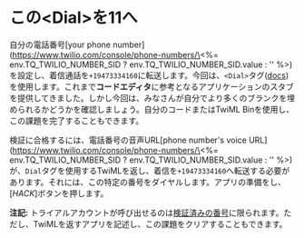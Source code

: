 # この\<Dial>を11へ

自分の電話番号\[your phone number\](https://www.twilio.com/console/phone-numbers/\<%= env.TQ_TWILIO_NUMBER_SID ? env.TQ_TWILIO_NUMBER_SID.value : '' %>)を設定し、着信通話を`+19473334160`に転送します。今回は、`<Dial>`タグ([docs](https://www.twilio.com/docs/voice/twiml/dial))を使用します。これまで**コードエディタ**に参考となるアプリケーションのスタブを提供してきました。しかし今回は、みなさんが自分でより多くのブランクを埋められるかどうかを確認しましょう。自分のコードまたはTwiML Binを使用し、この課題を完了することもできます。

検証に合格するには、電話番号の音声URL\[phone number's voice URL](https://www.twilio.com/console/phone-numbers/\<%= env.TQ_TWILIO_NUMBER_SID ? env.TQ_TWILIO_NUMBER_SID.value : '' %>)が、`Dial`タグを使用するTwiMLを返し、着信を`+19473334160`へ転送する必要があります。それには、この特定の番号をダイヤルします。アプリの準備をし、[*HACK*]ボタンを押します。

**注記:** トライアルアカウントが呼び出せるのは[検証済みの番号](https://www.twilio.com/console/phone-numbers/verified)に限られます。ただし、TwiMLを返すアプリを記述し、この課題をクリアすることもできます。